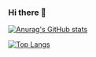 ### Hi there 👋

[![Anurag's GitHub stats](https://github-readme-stats.vercel.app/api?username=WisZhou)](https://github.com/anuraghazra/github-readme-stats)

[![Top Langs](https://github-readme-stats.vercel.app/api/top-langs/?username=WisZhou&layout=compact)](https://github.com/anuraghazra/github-readme-stats)
